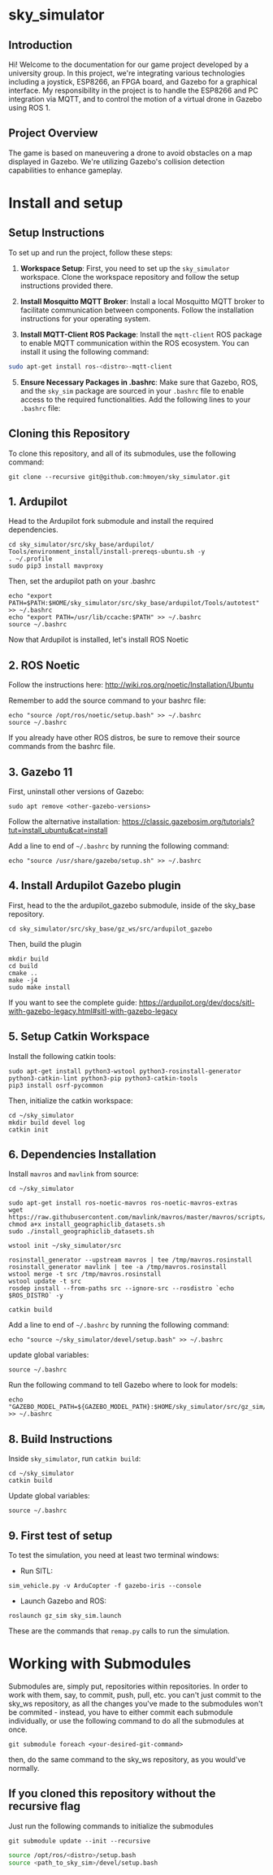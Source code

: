 # sky_simulator

## Introduction

Hi! Welcome to the documentation for our game project developed by a university group. In this project, we're integrating various technologies including a joystick, ESP8266, an FPGA board, and Gazebo for a graphical interface. My responsibility in the project is to handle the ESP8266 and PC integration via MQTT, and to control the motion of a virtual drone in Gazebo using ROS 1.

## Project Overview

The game is based on maneuvering a drone to avoid obstacles on a map displayed in Gazebo. We're utilizing Gazebo's collision detection capabilities to enhance gameplay.


# Install and setup

## Setup Instructions

To set up and run the project, follow these steps:

1. **Workspace Setup**: First, you need to set up the `sky_simulator` workspace. Clone the workspace repository and follow the setup instructions provided there.

2. **Install Mosquitto MQTT Broker**: Install a local Mosquitto MQTT broker to facilitate communication between components. Follow the installation instructions for your operating system.

3. **Install MQTT-Client ROS Package**: Install the `mqtt-client` ROS package to enable MQTT communication within the ROS ecosystem. You can install it using the following command:

```bash
sudo apt-get install ros-<distro>-mqtt-client
```

5. **Ensure Necessary Packages in .bashrc**: Make sure that Gazebo, ROS, and the `sky_sim` package are sourced in your `.bashrc` file to enable access to the required functionalities. Add the following lines to your `.bashrc` file:


## Cloning this Repository

To clone this repository, and all of its submodules, use the following command:
```
git clone --recursive git@github.com:hmoyen/sky_simulator.git
```

## 1. Ardupilot
Head to the Ardupilot fork submodule and install the required dependencies.

```
cd sky_simulator/src/sky_base/ardupilot/
Tools/environment_install/install-prereqs-ubuntu.sh -y
. ~/.profile
sudo pip3 install mavproxy
``` 
Then, set the ardupilot path on your .bashrc
```
echo "export PATH=$PATH:$HOME/sky_simulator/src/sky_base/ardupilot/Tools/autotest" >> ~/.bashrc
echo "export PATH=/usr/lib/ccache:$PATH" >> ~/.bashrc
source ~/.bashrc
```

Now that Ardupilot is installed, let's install ROS Noetic

## 2. ROS Noetic
Follow the instructions here: http://wiki.ros.org/noetic/Installation/Ubuntu

Remember to add the source command to your bashrc file:
```
echo "source /opt/ros/noetic/setup.bash" >> ~/.bashrc
source ~/.bashrc
```

If you already have other ROS distros, be sure to remove their source commands from the bashrc file.

## 3. Gazebo 11

First, uninstall other versions of Gazebo:
```
sudo apt remove <other-gazebo-versions>
```

Follow the alternative installation: https://classic.gazebosim.org/tutorials?tut=install_ubuntu&cat=install

Add a line to end of `~/.bashrc` by running the following command:
```
echo "source /usr/share/gazebo/setup.sh" >> ~/.bashrc
```

## 4. Install Ardupilot Gazebo plugin

First, head to the the ardupilot_gazebo submodule, inside of the sky_base repository.
```
cd sky_simulator/src/sky_base/gz_ws/src/ardupilot_gazebo
```
Then, build the plugin

```
mkdir build
cd build
cmake ..
make -j4
sudo make install
```

If you want to see the complete guide: https://ardupilot.org/dev/docs/sitl-with-gazebo-legacy.html#sitl-with-gazebo-legacy

## 5. Setup Catkin Workspace

Install the following catkin tools:

```
sudo apt-get install python3-wstool python3-rosinstall-generator python3-catkin-lint python3-pip python3-catkin-tools
pip3 install osrf-pycommon
```


Then, initialize the catkin workspace:

```
cd ~/sky_simulator
mkdir build devel log
catkin init
```

## 6. Dependencies Installation
Install `mavros` and `mavlink` from source:
```
cd ~/sky_simulator

sudo apt-get install ros-noetic-mavros ros-noetic-mavros-extras
wget https://raw.githubusercontent.com/mavlink/mavros/master/mavros/scripts/install_geographiclib_datasets.sh
chmod a+x install_geographiclib_datasets.sh
sudo ./install_geographiclib_datasets.sh

wstool init ~/sky_simulator/src

rosinstall_generator --upstream mavros | tee /tmp/mavros.rosinstall
rosinstall_generator mavlink | tee -a /tmp/mavros.rosinstall
wstool merge -t src /tmp/mavros.rosinstall
wstool update -t src
rosdep install --from-paths src --ignore-src --rosdistro `echo $ROS_DISTRO` -y

catkin build
```

Add a line to end of `~/.bashrc` by running the following command:
```
echo "source ~/sky_simulator/devel/setup.bash" >> ~/.bashrc
```

update global variables:
```
source ~/.bashrc
```

Run the following command to tell Gazebo where to look for models:

```
echo "GAZEBO_MODEL_PATH=${GAZEBO_MODEL_PATH}:$HOME/sky_simulator/src/gz_sim/models" >> ~/.bashrc
```
## 8. Build Instructions

Inside `sky_simulator`, run `catkin build`:

```
cd ~/sky_simulator
catkin build
```

Update global variables:
```
source ~/.bashrc
```

## 9. First test of setup

To test the simulation, you need at least two terminal windows:

- Run SITL:
```console
sim_vehicle.py -v ArduCopter -f gazebo-iris --console
```

- Launch Gazebo and ROS:
```console
roslaunch gz_sim sky_sim.launch
```

These are the commands that `remap.py` calls to run the simulation.

# Working with Submodules

Submodules are, simply put, repositories within repositories. In order to work with them, say, to commit, push, pull, etc. you can't just commit to the sky_ws repository, as all the changes you've made to the submodules won't be commited - instead, you have to either commit each submodule individually, or use the following command to do all the submodules at once.

```
git submodule foreach <your-desired-git-command>
```

then, do the same command to the sky_ws repository, as you would've normally.


## If you cloned this repository without the recursive flag

Just run the following commands to initialize the submodules

```
git submodule update --init --recursive
```

```bash
source /opt/ros/<distro>/setup.bash
source <path_to_sky_sim>/devel/setup.bash
```
